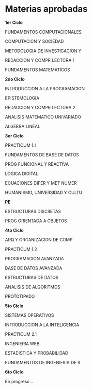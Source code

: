 Materias aprobadas 
=======================

**1er Ciclo**

FUNDAMENTOS COMPUTACIONALES	

COMPUTACION Y SOCIEDAD	

METODOLOGIA DE INVESTIGACION Y	

REDACCION Y COMPR LECTORA 1	

FUNDAMENTOS MATEMATICOS	

**2do Ciclo**

INTRODUCCION A LA PROGRAMACION	

EPISTEMOLOGIA

REDACCION Y COMPR LECTORA 2	

ANALISIS MATEMATICO UNIVARIADO	

ALGEBRA LINEAL	

**3er Ciclo**

PRACTICUM 1.1	

FUNDAMENTOS DE BASE DE DATOS	

PROG FUNCIONAL Y REACTIVA	

LOGICA DIGITAL	

ECUACIONES DIFER Y MET NUMER	

HUMANISMO, UNIVERSIDAD Y CULTU	


**PE**

ESTRUCTURAS DISCRETAS	

PROG ORIENTADA A OBJETOS	

**4to Ciclo**

ARQ Y ORGANIZACION DE COMP	

PRACTICUM 1.2	

PROGRAMACION AVANZADA	

BASE DE DATOS AVANZADA	

ESTRUCTURAS DE DATOS	

ANALISIS DE ALGORITMOS	

PROTOTIPADO	

**5to Ciclo**

SISTEMAS OPERATIVOS	

INTRODUCCION A LA INTELIGENCIA	

PRACTICUM 2.1	

INGENIERIA WEB	

ESTADISTICA Y PROBABILIDAD	

FUNDAMENTOS DE INGENIERIA DE S	

**6to Ciclo**

En progreso...


